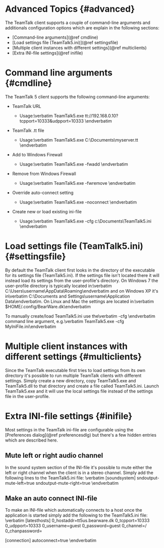 # Advanced Topics {#advanced}

The TeamTalk client supports a couple of command-line arguments and
additionals configuration options which are explain in the following
sections:

- [Command-line arguments](@ref cmdline)
- [Load settings file (TeamTalk5.ini)](@ref settingsfile)
- [Multiple client instances with different settings](@ref multiclients)
- [Extra INI-file settings](@ref inifile)

# Command line arguments {#cmdline}

The TeamTalk 5 client supports the following command-line arguments:

- TeamTalk URL
  - Usage:\verbatim TeamTalk5.exe tt://192.168.0.10?tcpport=10333&udpport=10333 \endverbatim

- TeamTalk .tt file
  - Usage:\verbatim TeamTalk5.exe C:\Documents\myserver.tt \endverbatim

- Add to Windows Firewall 
  - Usage:\verbatim TeamTalk5.exe -fwadd \endverbatim

- Remove from Windows Firewall 
  - Usage:\verbatim TeamTalk5.exe -fwremove \endverbatim

- Override auto-connect setting 
  - Usage:\verbatim TeamTalk5.exe -noconnect \endverbatim

- Create new or load existing ini-file
  - Usage:\verbatim TeamTalk5.exe -cfg c:\Documents\TeamTalk5.ini \endverbatim

# Load settings file (TeamTalk5.ini) {#settingsfile}

By default the TeamTalk client first looks in the directory of the
executable for its settings file (TeamTalk5.ini). If the settings file
isn't located there it will instead load its settings from the
user-profile's directory. On Windows 7 the user-profile directory is
typically located in:\verbatim
C:\Users\username\AppData\Roaming\endverbatim
and on Windows XP it's in\verbatim
C:\Documents and Settings\username\Application Data\endverbatim.
On Linux and Mac the settings are located in:\verbatim
$HOME/.config/BearWare.dk\endverbatim

To manually create/load TeamTalk5.ini use the\verbatim -cfg \endverbatim
command line argument, e.g.\verbatim TeamTalk5.exe -cfg MyIniFile.ini\endverbatim

# Multiple client instances with different settings {#multiclients}

Since the TeamTalk executable first tries to load settings from its
own directory it's possible to run multiple TeamTalk clients with
different settings. Simply create a new directory, copy TeamTalk5.exe
and TeamTalk5.dll to that directory and create a file called
TeamTalk5.ini. Launch
TeamTalk5.exe and it will use the local settings file instead of the
settings file in the user-profile.

# Extra INI-file settings {#inifile}

Most settings in the TeamTalk ini-file are configurable using the
[Preferences dialog](@ref preferencesdlg) but there's a few hidden
entries which are described here.

## Mute left or right audio channel

In the sound system section of the INI-file it's possible to mute
either the left or right channel when the client is in a stereo
channel. Simply add the following lines to the TeamTalk5.ini file:
\verbatim
[soundsystem]
sndoutput-mute-left=true
sndoutput-mute-right=true
\endverbatim

## Make an auto connect INI-file

To make an INI-file which automatically connects to a host once the
application is started simply add the following to the TeamTalk5.ini
file:
\verbatim
[latesthosts]
0_hostaddr=tt5us.bearware.dk
0_tcpport=10333
0_udpport=10333
0_username=guest
0_password=guest
0_channel=/
0_chanpassword=

[connection]
autoconnect=true
\endverbatim
